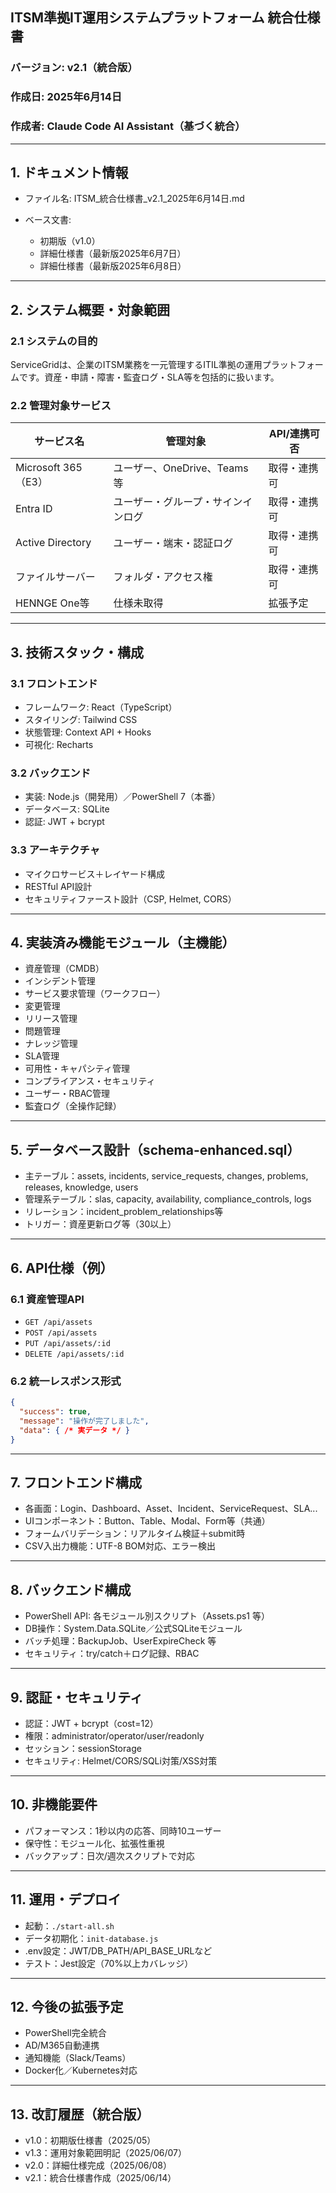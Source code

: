 ## ITSM準拠IT運用システムプラットフォーム 統合仕様書

### バージョン: v2.1（統合版）

### 作成日: 2025年6月14日

### 作成者: Claude Code AI Assistant（基づく統合）

---

## 1. ドキュメント情報

* ファイル名: ITSM\_統合仕様書\_v2.1\_2025年6月14日.md
* ベース文書:

  * 初期版（v1.0）
  * 詳細仕様書（最新版2025年6月7日）
  * 詳細仕様書（最新版2025年6月8日）

---

## 2. システム概要・対象範囲

### 2.1 システムの目的

ServiceGridは、企業のITSM業務を一元管理するITIL準拠の運用プラットフォームです。資産・申請・障害・監査ログ・SLA等を包括的に扱います。

### 2.2 管理対象サービス

| サービス名             | 管理対象                 | API/連携可否 |
| ----------------- | -------------------- | -------- |
| Microsoft 365（E3） | ユーザー、OneDrive、Teams等 | 取得・連携可   |
| Entra ID          | ユーザー・グループ・サインインログ    | 取得・連携可   |
| Active Directory  | ユーザー・端末・認証ログ         | 取得・連携可   |
| ファイルサーバー          | フォルダ・アクセス権           | 取得・連携可   |
| HENNGE One等       | 仕様未取得                | 拡張予定     |

---

## 3. 技術スタック・構成

### 3.1 フロントエンド

* フレームワーク: React（TypeScript）
* スタイリング: Tailwind CSS
* 状態管理: Context API + Hooks
* 可視化: Recharts

### 3.2 バックエンド

* 実装: Node.js（開発用）／PowerShell 7（本番）
* データベース: SQLite
* 認証: JWT + bcrypt

### 3.3 アーキテクチャ

* マイクロサービス＋レイヤード構成
* RESTful API設計
* セキュリティファースト設計（CSP, Helmet, CORS）

---

## 4. 実装済み機能モジュール（主機能）

* 資産管理（CMDB）
* インシデント管理
* サービス要求管理（ワークフロー）
* 変更管理
* リリース管理
* 問題管理
* ナレッジ管理
* SLA管理
* 可用性・キャパシティ管理
* コンプライアンス・セキュリティ
* ユーザー・RBAC管理
* 監査ログ（全操作記録）

---

## 5. データベース設計（schema-enhanced.sql）

* 主テーブル：assets, incidents, service\_requests, changes, problems, releases, knowledge, users
* 管理系テーブル：slas, capacity, availability, compliance\_controls, logs
* リレーション：incident\_problem\_relationships等
* トリガー：資産更新ログ等（30以上）

---

## 6. API仕様（例）

### 6.1 資産管理API

* `GET /api/assets`
* `POST /api/assets`
* `PUT /api/assets/:id`
* `DELETE /api/assets/:id`

### 6.2 統一レスポンス形式

```json
{
  "success": true,
  "message": "操作が完了しました",
  "data": { /* 実データ */ }
}
```

---

## 7. フロントエンド構成

* 各画面：Login、Dashboard、Asset、Incident、ServiceRequest、SLA...
* UIコンポーネント：Button、Table、Modal、Form等（共通）
* フォームバリデーション：リアルタイム検証＋submit時
* CSV入出力機能：UTF-8 BOM対応、エラー検出

---

## 8. バックエンド構成

* PowerShell API: 各モジュール別スクリプト（Assets.ps1 等）
* DB操作：System.Data.SQLite／公式SQLiteモジュール
* バッチ処理：BackupJob、UserExpireCheck 等
* セキュリティ：try/catch＋ログ記録、RBAC

---

## 9. 認証・セキュリティ

* 認証：JWT + bcrypt（cost=12）
* 権限：administrator/operator/user/readonly
* セッション：sessionStorage
* セキュリティ: Helmet/CORS/SQLi対策/XSS対策

---

## 10. 非機能要件

* パフォーマンス：1秒以内の応答、同時10ユーザー
* 保守性：モジュール化、拡張性重視
* バックアップ：日次/週次スクリプトで対応

---

## 11. 運用・デプロイ

* 起動：`./start-all.sh`
* データ初期化：`init-database.js`
* .env設定：JWT/DB\_PATH/API\_BASE\_URLなど
* テスト：Jest設定（70%以上カバレッジ）

---

## 12. 今後の拡張予定

* PowerShell完全統合
* AD/M365自動連携
* 通知機能（Slack/Teams）
* Docker化／Kubernetes対応

---

## 13. 改訂履歴（統合版）

* v1.0：初期版仕様書（2025/05）
* v1.3：運用対象範囲明記（2025/06/07）
* v2.0：詳細仕様完成（2025/06/08）
* v2.1：統合仕様書作成（2025/06/14）
